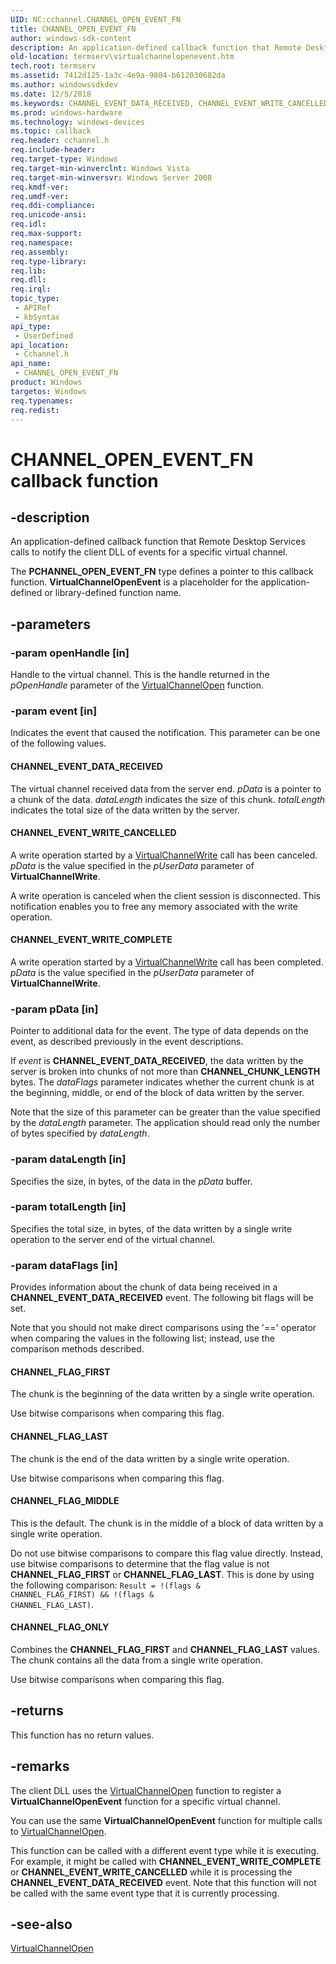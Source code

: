 ```yaml
---
UID: NC:cchannel.CHANNEL_OPEN_EVENT_FN
title: CHANNEL_OPEN_EVENT_FN
author: windows-sdk-content
description: An application-defined callback function that Remote Desktop Services calls to notify the client DLL of events for a specific virtual channel.
old-location: termserv\virtualchannelopenevent.htm
tech.root: termserv
ms.assetid: 7412d125-1a3c-4e9a-9804-b612030682da
ms.author: windowssdkdev
ms.date: 12/5/2018
ms.keywords: CHANNEL_EVENT_DATA_RECEIVED, CHANNEL_EVENT_WRITE_CANCELLED, CHANNEL_EVENT_WRITE_COMPLETE, CHANNEL_FLAG_FIRST, CHANNEL_FLAG_LAST, CHANNEL_FLAG_MIDDLE, CHANNEL_FLAG_ONLY, CHANNEL_OPEN_EVENT_FN, CHANNEL_OPEN_EVENT_FN callback function [Remote Desktop Services], VirtualChannelOpenEvent callback, _win32_virtualchannelopenevent, cchannel/CHANNEL_OPEN_EVENT_FN, termserv.virtualchannelopenevent
ms.prod: windows-hardware
ms.technology: windows-devices
ms.topic: callback
req.header: cchannel.h
req.include-header: 
req.target-type: Windows
req.target-min-winverclnt: Windows Vista
req.target-min-winversvr: Windows Server 2008
req.kmdf-ver: 
req.umdf-ver: 
req.ddi-compliance: 
req.unicode-ansi: 
req.idl: 
req.max-support: 
req.namespace: 
req.assembly: 
req.type-library: 
req.lib: 
req.dll: 
req.irql: 
topic_type:
 - APIRef
 - kbSyntax
api_type:
 - UserDefined
api_location:
 - Cchannel.h
api_name:
 - CHANNEL_OPEN_EVENT_FN
product: Windows
targetos: Windows
req.typenames: 
req.redist: 
---
```


# CHANNEL_OPEN_EVENT_FN callback function


## -description


An application-defined callback function that Remote Desktop Services calls to notify the client DLL of 
     events for a specific virtual channel.

The <b>PCHANNEL_OPEN_EVENT_FN</b> type defines a pointer to this callback function. 
    <b>VirtualChannelOpenEvent</b> is a 
    placeholder for the application-defined or library-defined function name.


## -parameters




### -param openHandle [in]

Handle to the virtual channel. This is the handle returned in the <i>pOpenHandle</i> 
      parameter of the <a href="https://msdn.microsoft.com/4ec75f9d-dbdf-499d-80a9-25fc6e9c5cb9">VirtualChannelOpen</a> 
      function.


### -param event [in]

Indicates the event that caused the notification. This parameter can be one of the following values.



#### CHANNEL_EVENT_DATA_RECEIVED

The virtual channel received data from the server end. <i>pData</i> is a pointer to a 
        chunk of the data. <i>dataLength</i> indicates the size of this chunk. 
        <i>totalLength</i> indicates the total size of the data written by the server.



#### CHANNEL_EVENT_WRITE_CANCELLED

A write operation started by a 
         <a href="https://msdn.microsoft.com/bd7bc65e-403c-4e29-bdb4-f2f5a957d6ab">VirtualChannelWrite</a> call has been 
         canceled. <i>pData</i> is the value specified in the <i>pUserData</i> 
         parameter of <b>VirtualChannelWrite</b>.

A write operation is canceled when the client session is disconnected. This notification enables you to 
         free any memory associated with the write operation.



#### CHANNEL_EVENT_WRITE_COMPLETE

A write operation started by a 
        <a href="https://msdn.microsoft.com/bd7bc65e-403c-4e29-bdb4-f2f5a957d6ab">VirtualChannelWrite</a> call has 
        been completed. <i>pData</i> is the value specified in the 
        <i>pUserData</i> parameter of 
        <b>VirtualChannelWrite</b>.


### -param pData [in]

Pointer to additional data for the event. The type of data depends on the event, as described previously in 
       the event descriptions.

If <i>event</i> is <b>CHANNEL_EVENT_DATA_RECEIVED</b>, the data written 
       by the server is broken into chunks of not more than <b>CHANNEL_CHUNK_LENGTH</b> bytes. The 
       <i>dataFlags</i> parameter indicates whether the current chunk is at the beginning, middle, 
       or end of the block of data written by the server.

Note that the size of this parameter can be greater 
       than the value specified by the <i>dataLength</i> parameter. The application should read 
       only the number of bytes specified by <i>dataLength</i>.


### -param dataLength [in]

Specifies the size, in bytes, of the data in the <i>pData</i> buffer.


### -param totalLength [in]

Specifies the total size, in bytes, of the data written by a single write operation to the server end of 
      the virtual channel.


### -param dataFlags [in]

Provides information about the chunk of data being received in a 
       <b>CHANNEL_EVENT_DATA_RECEIVED</b> event. The following bit flags will be set.

Note that you should not make direct comparisons using the '==' operator when comparing the values in the 
       following list; instead, use the comparison methods described.



#### CHANNEL_FLAG_FIRST

The chunk is the beginning of the data written by a single write operation.

Use bitwise comparisons when comparing this flag.



#### CHANNEL_FLAG_LAST

The chunk is the end of the data written by a single write operation.

Use bitwise comparisons when comparing this flag.



#### CHANNEL_FLAG_MIDDLE

This is the default. The chunk is in the middle of a block of data written by a single write operation.

Do not use bitwise comparisons to compare this flag value directly. Instead, use bitwise comparisons to 
         determine that the flag value is not <b>CHANNEL_FLAG_FIRST</b> or 
         <b>CHANNEL_FLAG_LAST</b>. This is done by using the following comparison: 
         <code>Result = !(flags &amp; CHANNEL_FLAG_FIRST) &amp;&amp; !(flags &amp; CHANNEL_FLAG_LAST)</code>.



#### CHANNEL_FLAG_ONLY

Combines the <b>CHANNEL_FLAG_FIRST</b> and <b>CHANNEL_FLAG_LAST</b> 
         values. The chunk contains all the data from a single write operation.

Use bitwise comparisons when comparing this flag.


## -returns



This function has no return values.




## -remarks



The client DLL uses the 
    <a href="https://msdn.microsoft.com/4ec75f9d-dbdf-499d-80a9-25fc6e9c5cb9">VirtualChannelOpen</a> function to 
    register a <b>VirtualChannelOpenEvent</b> 
    function for a specific virtual channel.

You can use the same 
    <b>VirtualChannelOpenEvent</b> function for 
    multiple calls to <a href="https://msdn.microsoft.com/4ec75f9d-dbdf-499d-80a9-25fc6e9c5cb9">VirtualChannelOpen</a>.

This function can be called with a different event type while it is executing. For example, it might be called 
    with <b>CHANNEL_EVENT_WRITE_COMPLETE</b> or 
    <b>CHANNEL_EVENT_WRITE_CANCELLED</b> while it is processing the 
    <b>CHANNEL_EVENT_DATA_RECEIVED</b> event. Note that this function will not be called with the 
    same event type that it is currently processing.




## -see-also




<a href="https://msdn.microsoft.com/4ec75f9d-dbdf-499d-80a9-25fc6e9c5cb9">VirtualChannelOpen</a>
 

 


